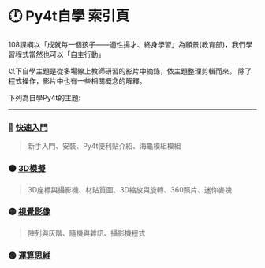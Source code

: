 # 🕛 Py4t自學 索引頁

108課綱以「成就每一個孩子——適性揚才、終身學習」為願景(教育部)，我們學習程式當然也可以「自主行動」

以下自學主題是從多場線上教師研習的影片中摘錄，依主題整理剪輯而來。
除了程式操作，影片中也有一些相關概念的解釋。

下列為自學Py4t的主題:

-------------------------------

### 🔴 [快速入門](quick_start.md)

> 新手入門、安裝、Py4t便利貼介紹、海龜模組模組

### 🟠 [3D模擬](tutorial_3d.md) 

> 3D座標與攝影機、材貼質圖、3D縮放與旋轉、360照片、迷你麥塊

### 🟡 [視覺影像](tutorial_cv.md) 

> 陣列與灰階、隨機與雜訊、攝影機程式

### 🟢 [運算思維](tutorial_comthink.md) 